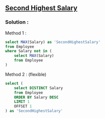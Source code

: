 ## [Second Highest Salary](https://leetcode.com/problems/second-highest-salary)

### Solution :

Method 1 :
```sql
select MAX(Salary) as 'SecondHighestSalary'
from Employee
where Salary not in (
    select MAX(Salary)
    from Employee
)
```

Method 2 : (flexible)
```sql
select (
    select DISTINCT Salary
    from Employee
    ORDER BY Salary DESC
    LIMIT 1
    OFFSET 1
) as 'SecondHighestSalary'
```